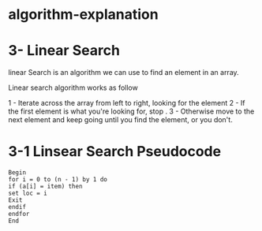 # algorithm-explanation

# 3- Linear Search

linear Search is an algorithm we can use to find an element in an array.

Linear search algorithm works as follow

1 - Iterate across the array from left to right, looking for the element
2 - If the first element is what you're looking for, stop .
3 - Otherwise move to the next element and keep going until you find the element, or you don't.

# 3-1 Linsear Search Pseudocode

```
Begin
for i = 0 to (n - 1) by 1 do
if (a[i] = item) then
set loc = i
Exit
endif
endfor
End
```

